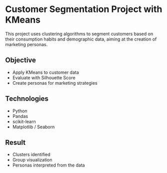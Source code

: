 # Customer Segmentation Project with KMeans

This project uses clustering algorithms to segment customers based on their consumption habits and demographic data, aiming at the creation of marketing personas.

## Objective
- Apply KMeans to customer data
- Evaluate with Silhouette Score
- Create personas for marketing strategies

## Technologies
- Python
- Pandas
- scikit-learn
- Matplotlib / Seaborn

## Result
- Clusters identified
- Group visualization
- Personas interpreted from the data
